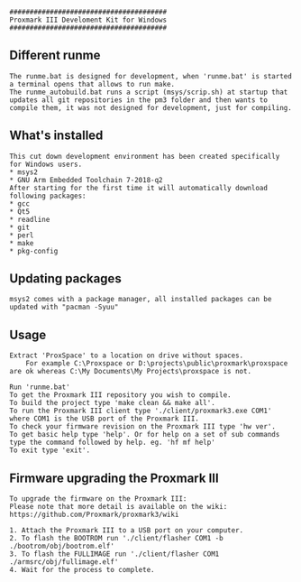 
	#######################################
	Proxmark III Develoment Kit for Windows
	#######################################
## Different runme ##
    The runme.bat is designed for development, when 'runme.bat' is started a terminal opens that allows to run make.
    The runme_autobuild.bat runs a script (msys/scrip.sh) at startup that updates all git repositories in the pm3 folder and then wants to compile them, it was not designed for development, just for compiling.
    
## What's installed ##

	This cut down development environment has been created specifically for Windows users.
	* msys2
	* GNU Arm Embedded Toolchain 7-2018-q2
	After starting for the first time it will automatically download following packages:
	* gcc
	* Qt5
	* readline
	* git
	* perl
	* make
	* pkg-config
## Updating packages  ##
    msys2 comes with a package manager, all installed packages can be updated with "pacman -Syuu"

## Usage ##

	Extract 'ProxSpace' to a location on drive without spaces.
		For example C:\Proxspace or D:\projects\public\proxmark\proxspace are ok whereas C:\My Documents\My Projects\proxspace is not.

	Run 'runme.bat'
	To get the Proxmark III repository you wish to compile.
	To build the project type 'make clean && make all'.
	To run the Proxmark III client type './client/proxmark3.exe COM1' where COM1 is the USB port of the Proxmark III.
	To check your firmware revision on the Proxmark III type 'hw ver'.
	To get basic help type 'help'. Or for help on a set of sub commands type the command followed by help. eg. 'hf mf help'
	To exit type 'exit'.

## Firmware upgrading the Proxmark III ##

	To upgrade the firmware on the Proxmark III:
	Please note that more detail is available on the wiki: https://github.com/Proxmark/proxmark3/wiki

	1. Attach the Proxmark III to a USB port on your computer.
	2. To flash the BOOTROM run './client/flasher COM1 -b ./bootrom/obj/bootrom.elf'
	3. To flash the FULLIMAGE run './client/flasher COM1 ./armsrc/obj/fullimage.elf'
	4. Wait for the process to complete.
